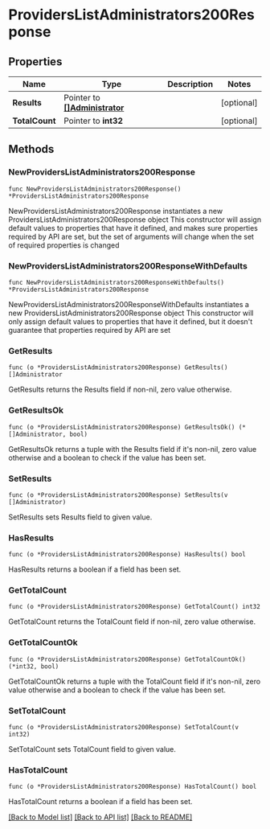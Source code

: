 # ProvidersListAdministrators200Response

## Properties

Name | Type | Description | Notes
------------ | ------------- | ------------- | -------------
**Results** | Pointer to [**[]Administrator**](Administrator.md) |  | [optional] 
**TotalCount** | Pointer to **int32** |  | [optional] 

## Methods

### NewProvidersListAdministrators200Response

`func NewProvidersListAdministrators200Response() *ProvidersListAdministrators200Response`

NewProvidersListAdministrators200Response instantiates a new ProvidersListAdministrators200Response object
This constructor will assign default values to properties that have it defined,
and makes sure properties required by API are set, but the set of arguments
will change when the set of required properties is changed

### NewProvidersListAdministrators200ResponseWithDefaults

`func NewProvidersListAdministrators200ResponseWithDefaults() *ProvidersListAdministrators200Response`

NewProvidersListAdministrators200ResponseWithDefaults instantiates a new ProvidersListAdministrators200Response object
This constructor will only assign default values to properties that have it defined,
but it doesn't guarantee that properties required by API are set

### GetResults

`func (o *ProvidersListAdministrators200Response) GetResults() []Administrator`

GetResults returns the Results field if non-nil, zero value otherwise.

### GetResultsOk

`func (o *ProvidersListAdministrators200Response) GetResultsOk() (*[]Administrator, bool)`

GetResultsOk returns a tuple with the Results field if it's non-nil, zero value otherwise
and a boolean to check if the value has been set.

### SetResults

`func (o *ProvidersListAdministrators200Response) SetResults(v []Administrator)`

SetResults sets Results field to given value.

### HasResults

`func (o *ProvidersListAdministrators200Response) HasResults() bool`

HasResults returns a boolean if a field has been set.

### GetTotalCount

`func (o *ProvidersListAdministrators200Response) GetTotalCount() int32`

GetTotalCount returns the TotalCount field if non-nil, zero value otherwise.

### GetTotalCountOk

`func (o *ProvidersListAdministrators200Response) GetTotalCountOk() (*int32, bool)`

GetTotalCountOk returns a tuple with the TotalCount field if it's non-nil, zero value otherwise
and a boolean to check if the value has been set.

### SetTotalCount

`func (o *ProvidersListAdministrators200Response) SetTotalCount(v int32)`

SetTotalCount sets TotalCount field to given value.

### HasTotalCount

`func (o *ProvidersListAdministrators200Response) HasTotalCount() bool`

HasTotalCount returns a boolean if a field has been set.


[[Back to Model list]](../README.md#documentation-for-models) [[Back to API list]](../README.md#documentation-for-api-endpoints) [[Back to README]](../README.md)


